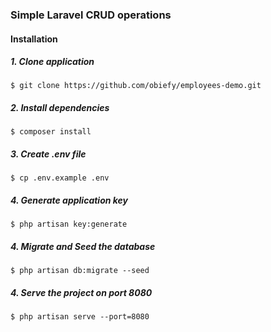 ### Simple Laravel CRUD operations

#### Installation
##### 1. Clone application
```shell script
$ git clone https://github.com/obiefy/employees-demo.git
```
##### 2. Install dependencies
```shell script
$ composer install
```
##### 3. Create .env file
```shell script
$ cp .env.example .env
```
##### 4. Generate application key
```shell script
$ php artisan key:generate
```

##### 4. Migrate and Seed the database
```shell script
$ php artisan db:migrate --seed
```

##### 4. Serve the project on port 8080
```shell script
$ php artisan serve --port=8080
```
